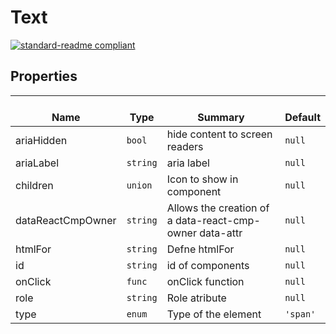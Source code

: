# Text
  [![standard-readme compliant](https://img.shields.io/badge/standard--readme-OK-green.svg?style=flat-square)](https://github.com/RichardLitt/standard-readme)
  

  ## Properties
  | </br>Name | </br>Type | </br>Summary | </br>Default | 
| ---- | ---- | ---- | ---- |
| ariaHidden | `bool` | hide content to screen readers | `null` |
| ariaLabel | `string` | aria label | `null` |
| children | `union` | Icon to show in component | `null` |
| dataReactCmpOwner | `string` | Allows the creation of a data-react-cmp-owner data-attr | `null` |
| htmlFor | `string` | Defne htmlFor | `null` |
| id | `string` | id of components | `null` |
| onClick | `func` | onClick function | `null` |
| role | `string` | Role atribute | `null` |
| type | `enum` | Type of the element | `'span'` |